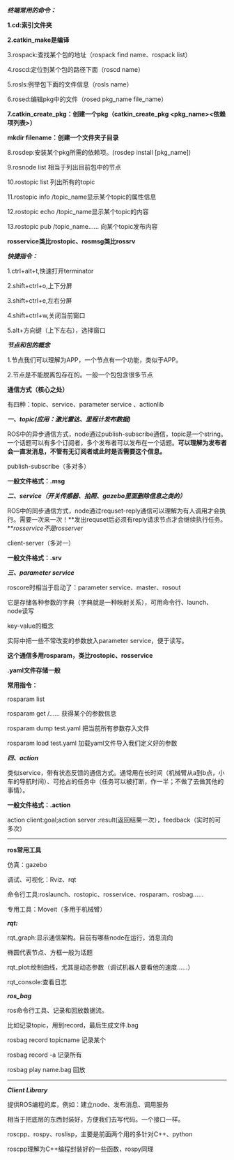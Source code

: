﻿***终端常用的命令：***

**1.cd:索引文件夹**

**2.catkin\_make是编译**

3.rospack:查找某个包的地址（rospack find name、rospack list）

4.roscd:定位到某个包的路径下面（roscd name）

5.rosls:例举包下面的文件信息（rosls name）

6.rosed:编辑pkg中的文件（rosed pkg\_name file\_name）

**7.catkin\_create\_pkg：创建一个pkg（catkin\_create\_pkg <pkg\_name><依赖项列表>）**

**mkdir filename：创建一个文件夹子目录**

8.rosdep:安装某个pkg所需的依赖项。(rosdep install [pkg\_name])

9.rosnode list 相当于列出目前包中的节点

10.rostopic list 列出所有的topic

11.rostopic info /topic\_name显示某个topic的属性信息

12.rostopic echo /topic\_name显示某个topic的内容

13.rostopic pub /topic\_name…… 向某个topic发布内容

**rosservice类比rostopic、rosmsg类比rossrv**

***快捷指令：***

1.ctrl+alt+t,快速打开terminator

2.shift+ctrl+o,上下分屏

3.shift+ctrl+e,左右分屏

4.shift+ctrl+w,关闭当前窗口

5.alt+方向键（上下左右），选择窗口

***节点和包的概念***

1.节点我们可以理解为APP，一个节点有一个功能，类似于APP。

2.节点是不能脱离包存在的。一般一个包包含很多节点

**通信方式（核心之处）**

有四种：topic、service、parameter service 、actionlib

***一、topic(应用：激光雷达、里程计发布数据)***

ROS中的异步通信方式，node通过publish-subscribe通信，topic是一个string。一个话题可以有多个订阅者，多个发布者可以发布在一个话题。**可以理解为发布者会一直发消息，不管有无订阅者或此时是否需要这个信息。**

publish-subscribe（多对多）

**一般文件格式：.msg**

***二、service（开关传感器、拍照、gazebo里面删除信息之类的）***

ROS中的同步通信方式，node通过requset-reply通信可以理解为有人调用才会执行。需要一次来一次！**发出requset后必须有reply请求节点才会继续执行任务。***rosservice不是rosserver*

client-server（多对一）

**一般文件格式：.srv**

***三、parameter service***

roscore时相当于启动了：parameter service、master、rosout

它是存储各种参数的字典（字典就是一种映射关系），可用命令行、launch、node读写

key-value的概念

实际中把一些不常改变的参数放入parameter service，便于读写。

**这个通信多用rosparam，类比rostopic、rosservice**

**.yaml文件存储一般**

**常用指令：**

rosparam list

rosparam get /…… 获得某个的参数信息

rosparam dump test.yaml 把当前所有参数存入文件

rosparam load test.yaml 加载yaml文件导入我们定义好的参数

***四、action***

类似service，带有状态反馈的通信方式。通常用在长时间（机械臂从a到b点，小车的导航时间）、可抢占的任务中（任务可以被打断，作一半；不做了去做其他的事情）。

**一般文件格式：.action**

action client:goal;action server :result(返回结果一次），feedback（实时的可多次）

-----
**ros常用工具**

仿真：gazebo

调试、可视化：Rviz、rqt

命令行工具:roslaunch、rostopic、rosservice、rosparam、rosbag……

专用工具：Moveit（多用于机械臂）

***rqt:***

rqt\_graph:显示通信架构。目前有哪些node在运行，消息流向

椭圆代表节点、方框一般为话题

rqt\_plot:绘制曲线，尤其是动态参数（调试机器人要看他的速度……）

rqt\_console:查看日志

***ros\_bag***

ros命令行工具、记录和回放数据流。

比如记录topic，用到record，最后生成文件.bag

rosbag record topicname 记录某个

rosbag record -a 记录所有

rosbag play name.bag 回放

-----
***Client Library***

提供ROS编程的库，例如：建立node、发布消息、调用服务

相当于把底层的东西封装好，方便我们去写代码。一个接口一样。

roscpp、rospy、roslisp，主要是前面两个用的多针对C++、python

roscpp理解为C++编程封装好的一些函数，rospy同理

